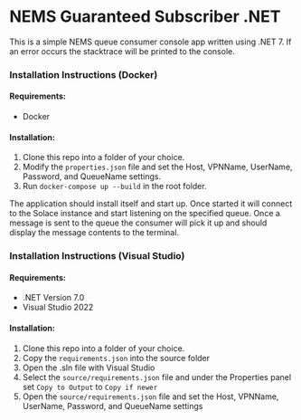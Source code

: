 # NEMS Guaranteed Subscriber .NET

This is a simple NEMS queue consumer console app written using .NET 7. If an error occurs the stacktrace will be printed to the console.

### Installation Instructions (Docker)

#### Requirements:
 - Docker

#### Installation:
1. Clone this repo into a folder of your choice.
2. Modify the `properties.json` file and set the Host, VPNName, UserName, Password, and QueueName settings.
3. Run `docker-compose up --build` in the root folder.

The application should install itself and start up. Once started it will connect to the Solace instance and start listening on the specified queue. Once a message is sent to the queue the consumer will pick it up and should display the message contents to the terminal.

### Installation Instructions (Visual Studio)
#### Requirements:
 - .NET Version 7.0
 - Visual Studio 2022

 #### Installation:
 1. Clone this repo into a folder of your choice.
 2. Copy the ```requirements.json``` into the source folder 
 3. Open the .sln file with Visual Studio
 4. Select the ```source/requirements.json``` file and under the Properties panel set ```Copy to Output``` to ```Copy if newer```
 5. Open the ```source/requirements.json``` file and set the Host, VPNName, UserName, Password, and QueueName settings
